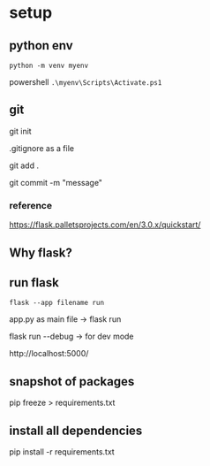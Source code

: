# setup

## python env 
`python -m venv myenv`

powershell
 `.\myenv\Scripts\Activate.ps1`

 ## git
 git init

 .gitignore as a file

 git add . 
 
git commit -m "message"

### reference
https://flask.palletsprojects.com/en/3.0.x/quickstart/


## Why flask?


## run flask
`flask --app filename run`

app.py as main file -> flask run 

flask run --debug -> for dev mode

http://localhost:5000/

## snapshot of packages
pip freeze > requirements.txt


## install all dependencies 
pip install -r requirements.txt